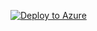 [![Deploy to Azure](https://aka.ms/deploytoazurebutton)](https://portal.azure.com/#create/Microsoft.Template/uri/xxxxxxxx) 

